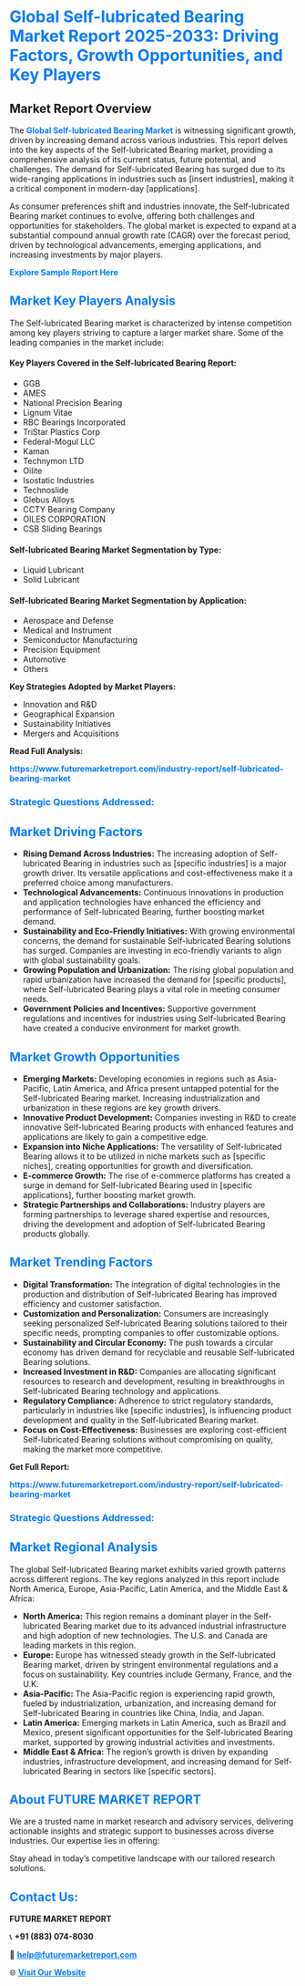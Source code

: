 <h1 style="color: #007BFF;">Global Self-lubricated Bearing Market Report 2025-2033: Driving Factors, Growth Opportunities, and Key Players</h1>

<section id="overview">
<h2>Market Report Overview</h2>
<p>The <a href="https://www.futuremarketreport.com/industry-report/self-lubricated-bearing-market" style="color: #007BFF; text-decoration: none;"><strong>Global Self-lubricated Bearing Market</strong></a> is witnessing significant growth, driven by increasing demand across various industries. This report delves into the key aspects of the Self-lubricated Bearing market, providing a comprehensive analysis of its current status, future potential, and challenges. The demand for Self-lubricated Bearing has surged due to its wide-ranging applications in industries such as [insert industries], making it a critical component in modern-day [applications].</p>
<p>As consumer preferences shift and industries innovate, the Self-lubricated Bearing market continues to evolve, offering both challenges and opportunities for stakeholders. The global market is expected to expand at a substantial compound annual growth rate (CAGR) over the forecast period, driven by technological advancements, emerging applications, and increasing investments by major players.</p>
</section>

<section id="overview">
<p><a href="https://www.futuremarketreport.com/request-sample/reportId=92528" style="color: #007BFF; text-decoration: none;"><strong>Explore Sample Report Here</strong></a></p>
</section>

<section id="key-players">
<h2 style="color: #007BFF;">Market Key Players Analysis</h2>
<p>The Self-lubricated Bearing market is characterized by intense competition among key players striving to capture a larger market share. Some of the leading companies in the market include:</p>
<h4>Key Players Covered in the Self-lubricated Bearing Report:</h4>
<ul><li>GGB</li><li>AMES</li><li>National Precision Bearing</li><li>Lignum Vitae</li><li>RBC Bearings Incorporated</li><li>TriStar Plastics Corp</li><li>Federal-Mogul LLC</li><li>Kaman</li><li>Technymon LTD</li><li>Oilite</li><li>Isostatic Industries</li><li>Technoslide</li><li>Glebus Alloys</li><li>CCTY Bearing Company</li><li>OILES CORPORATION</li><li>CSB Sliding Bearings</li></ul>
<h4>Self-lubricated Bearing Market Segmentation by Type:</h4>
<ul><li>Liquid Lubricant</li><li>Solid Lubricant</li></ul>

<h4>Self-lubricated Bearing Market Segmentation by Application:</h4>
<ul><li>Aerospace and Defense</li><li>Medical and Instrument</li><li>Semiconductor Manufacturing</li><li>Precision Equipment</li><li>Automotive</li><li>Others</li></ul>
<p><strong>Key Strategies Adopted by Market Players:</strong></p>
<ul>
<li>Innovation and R&D</li>
<li>Geographical Expansion</li>
<li>Sustainability Initiatives</li>
<li>Mergers and Acquisitions</li>
</ul>
</section>

<section>
<p><strong>Read Full Analysis: </strong></p><a href="https://www.futuremarketreport.com/industry-report/self-lubricated-bearing-market" style="color: #007BFF; text-decoration: none;"><strong>https://www.futuremarketreport.com/industry-report/self-lubricated-bearing-market</strong></a>
<h3 style="color: #007BFF;">Strategic Questions Addressed:</h3>
</section>

<section id="driving-factors">
<h2 style="color: #007BFF;">Market Driving Factors</h2>
<ul>
<li><strong>Rising Demand Across Industries:</strong> The increasing adoption of Self-lubricated Bearing in industries such as [specific industries] is a major growth driver. Its versatile applications and cost-effectiveness make it a preferred choice among manufacturers.</li>
<li><strong>Technological Advancements:</strong> Continuous innovations in production and application technologies have enhanced the efficiency and performance of Self-lubricated Bearing, further boosting market demand.</li>
<li><strong>Sustainability and Eco-Friendly Initiatives:</strong> With growing environmental concerns, the demand for sustainable Self-lubricated Bearing solutions has surged. Companies are investing in eco-friendly variants to align with global sustainability goals.</li>
<li><strong>Growing Population and Urbanization:</strong> The rising global population and rapid urbanization have increased the demand for [specific products], where Self-lubricated Bearing plays a vital role in meeting consumer needs.</li>
<li><strong>Government Policies and Incentives:</strong> Supportive government regulations and incentives for industries using Self-lubricated Bearing have created a conducive environment for market growth.</li>
</ul>
</section>

<section id="growth-opportunities">
<h2 style="color: #007BFF;">Market Growth Opportunities</h2>
<ul>
<li><strong>Emerging Markets:</strong> Developing economies in regions such as Asia-Pacific, Latin America, and Africa present untapped potential for the Self-lubricated Bearing market. Increasing industrialization and urbanization in these regions are key growth drivers.</li>
<li><strong>Innovative Product Development:</strong> Companies investing in R&D to create innovative Self-lubricated Bearing products with enhanced features and applications are likely to gain a competitive edge.</li>
<li><strong>Expansion into Niche Applications:</strong> The versatility of Self-lubricated Bearing allows it to be utilized in niche markets such as [specific niches], creating opportunities for growth and diversification.</li>
<li><strong>E-commerce Growth:</strong> The rise of e-commerce platforms has created a surge in demand for Self-lubricated Bearing used in [specific applications], further boosting market growth.</li>
<li><strong>Strategic Partnerships and Collaborations:</strong> Industry players are forming partnerships to leverage shared expertise and resources, driving the development and adoption of Self-lubricated Bearing products globally.</li>
</ul>
</section>

<section id="trending-factors">
<h2 style="color: #007BFF;">Market Trending Factors</h2>
<ul>
<li><strong>Digital Transformation:</strong> The integration of digital technologies in the production and distribution of Self-lubricated Bearing has improved efficiency and customer satisfaction.</li>
<li><strong>Customization and Personalization:</strong> Consumers are increasingly seeking personalized Self-lubricated Bearing solutions tailored to their specific needs, prompting companies to offer customizable options.</li>
<li><strong>Sustainability and Circular Economy:</strong> The push towards a circular economy has driven demand for recyclable and reusable Self-lubricated Bearing solutions.</li>
<li><strong>Increased Investment in R&D:</strong> Companies are allocating significant resources to research and development, resulting in breakthroughs in Self-lubricated Bearing technology and applications.</li>
<li><strong>Regulatory Compliance:</strong> Adherence to strict regulatory standards, particularly in industries like [specific industries], is influencing product development and quality in the Self-lubricated Bearing market.</li>
<li><strong>Focus on Cost-Effectiveness:</strong> Businesses are exploring cost-efficient Self-lubricated Bearing solutions without compromising on quality, making the market more competitive.</li>
</ul>
</section>

<section>
<p><strong>Get Full Report: </strong></p><a href="https://www.futuremarketreport.com/industry-report/self-lubricated-bearing-market" style="color: #007BFF; text-decoration: none;"><strong>https://www.futuremarketreport.com/industry-report/self-lubricated-bearing-market</strong></a>
<h3 style="color: #007BFF;">Strategic Questions Addressed:</h3>
</section>


<section id="regional-analysis">
<h2 style="color: #007BFF;">Market Regional Analysis</h2>
<p>The global Self-lubricated Bearing market exhibits varied growth patterns across different regions. The key regions analyzed in this report include North America, Europe, Asia-Pacific, Latin America, and the Middle East & Africa:</p>
<ul>
<li><strong>North America:</strong> This region remains a dominant player in the Self-lubricated Bearing market due to its advanced industrial infrastructure and high adoption of new technologies. The U.S. and Canada are leading markets in this region.</li>
<li><strong>Europe:</strong> Europe has witnessed steady growth in the Self-lubricated Bearing market, driven by stringent environmental regulations and a focus on sustainability. Key countries include Germany, France, and the U.K.</li>
<li><strong>Asia-Pacific:</strong> The Asia-Pacific region is experiencing rapid growth, fueled by industrialization, urbanization, and increasing demand for Self-lubricated Bearing in countries like China, India, and Japan.</li>
<li><strong>Latin America:</strong> Emerging markets in Latin America, such as Brazil and Mexico, present significant opportunities for the Self-lubricated Bearing market, supported by growing industrial activities and investments.</li>
<li><strong>Middle East & Africa:</strong> The region’s growth is driven by expanding industries, infrastructure development, and increasing demand for Self-lubricated Bearing in sectors like [specific sectors].</li>
</ul>
</section>

<footer>
<h2 style="color: #007BFF;">About FUTURE MARKET REPORT</h2>
<p>We are a trusted name in market research and advisory services, delivering actionable insights and strategic support to businesses across diverse industries. Our expertise lies in offering:</p>

<p>Stay ahead in today’s competitive landscape with our tailored research solutions.</p>

<h2 style="color: #007BFF;">Contact Us:</h2>
<p><strong>FUTURE MARKET REPORT</strong></p>
<p>📞 <strong>+91 (883) 074-8030</strong></p>
<p>📧 <strong><a href="mailto:help@futuremarketreport.com" style="color: #007BFF;">help@futuremarketreport.com</a></strong></p>
<p>🌐 <strong><a href="https://www.futuremarketreport.com/" style="color: #007BFF;">Visit Our Website</a></strong></p>
</footer>